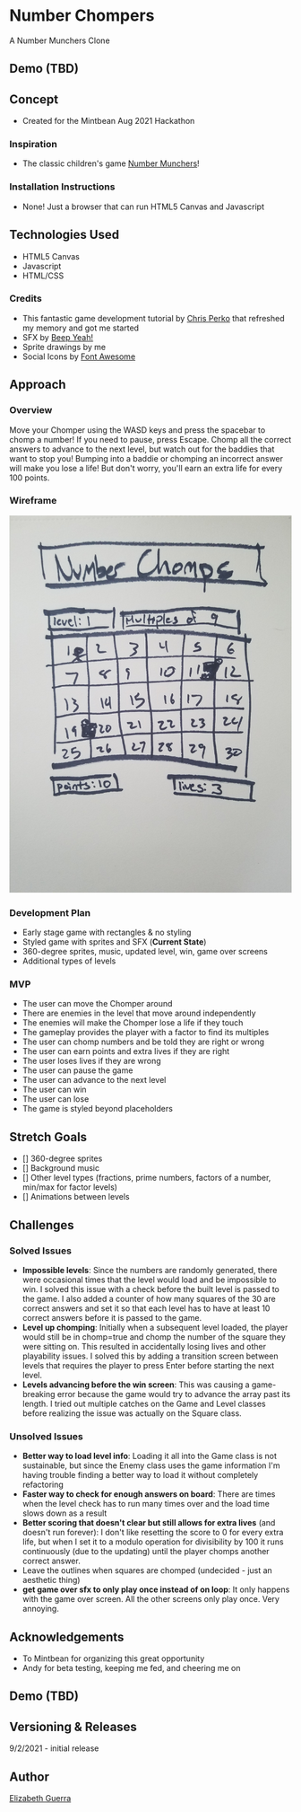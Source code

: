 # Number Chompers
A Number Munchers Clone

## Demo (TBD)

## Concept
- Created for the Mintbean Aug 2021 Hackathon

### Inspiration
- The classic children's game [Number Munchers](https://en.wikipedia.org/wiki/Number_Munchers)!

### Installation Instructions
- None! Just a browser that can run HTML5 Canvas and Javascript

## Technologies Used
- HTML5 Canvas
- Javascript
- HTML/CSS

### Credits
- This fantastic game development tutorial by [Chris Perko](https://youtu.be/3EMxBkqC4z0) that refreshed my memory and got me started
- SFX by [Beep Yeah!](https://beepyeah.itch.io/8-bit-sfx-pack)
- Sprite drawings by me
- Social Icons by [Font Awesome](https://fontawesome.com)

## Approach

### Overview
Move your Chomper using the WASD keys and press the spacebar to chomp a number! If you need to pause, press Escape. Chomp all the correct answers to advance to the next level, but watch out for the baddies that want to stop you! Bumping into a baddie or chomping an incorrect answer will make you lose a life! But don't worry, you'll earn an extra life for every 100 points.

### Wireframe
<img src="./assets/wireframe.jpg">

### Development Plan
- Early stage game with rectangles & no styling
- Styled game with sprites and SFX (**Current State**)
- 360-degree sprites, music, updated level, win, game over screens
- Additional types of levels

### MVP
- The user can move the Chomper around
- There are enemies in the level that move around independently 
- The enemies will make the Chomper lose a life if they touch
- The gameplay provides the player with a factor to find its multiples
- The user can chomp numbers and be told they are right or wrong
- The user can earn points and extra lives if they are right
- The user loses lives if they are wrong
- The user can pause the game
- The user can advance to the next level
- The user can win
- The user can lose
- The game is styled beyond placeholders

## Stretch Goals
- [] 360-degree sprites
- [] Background music
- [] Other level types (fractions, prime numbers, factors of a number, min/max for factor levels)
- [] Animations between levels

## Challenges
### Solved Issues
- **Impossible levels**: Since the numbers are randomly generated, there were occasional times that the level would load and be impossible to win. I solved this issue with a check before the built level is passed to the game. I also added a counter of how many squares of the 30 are correct answers and set it so that each level has to have at least 10 correct answers before it is passed to the game.
- **Level up chomping**: Initially when a subsequent level loaded, the player would still be in chomp=true and chomp the number of the square they were sitting on. This resulted in accidentally losing lives and other playability issues. I solved this by adding a transition screen between levels that requires the player to press Enter before starting the next level.
- **Levels advancing before the win screen**: This was causing a game-breaking error because the game would try to advance the array past its length. I tried out multiple catches on the Game and Level classes before realizing the issue was actually on the Square class.

### Unsolved Issues
- **Better way to load level info**: Loading it all into the Game class is not sustainable, but since the Enemy class uses the game information I'm having trouble finding a better way to load it without completely refactoring
- **Faster way to check for enough answers on board**: There are times when the level check has to run many times over and the load time slows down as a result
- **Better scoring that doesn't clear but still allows for extra lives** (and doesn't run forever): I don't like resetting the score to 0 for every extra life, but when I set it to a modulo operation for divisibility by 100 it runs continuously (due to the updating) until the player chomps another correct answer. 
- Leave the outlines when squares are chomped (undecided - just an aesthetic thing)
- **get game over sfx to only play once instead of on loop**: It only happens with the game over screen. All the other screens only play once. Very annoying.

## Acknowledgements
- To Mintbean for organizing this great opportunity
- Andy for beta testing, keeping me fed, and cheering me on

## Demo (TBD)

## Versioning & Releases
9/2/2021 - initial release

## Author
[Elizabeth Guerra](https://elizabeth-guerra.com)